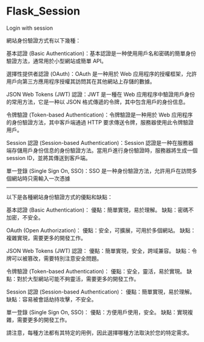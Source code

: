 # Flask_Session
Login with session

網站身份驗證方式有以下幾種：

基本認證 (Basic Authentication)：基本認證是一种使用用戶名和密碼的簡單身份驗證方法，通常用於小型網站或簡單 API。

選擇性提供者認證 (OAuth)：OAuth 是一种用於 Web 应用程序的授權框架，允許用戶向第三方應用程序授權其訪問其在其他網站上存儲的數據。

JSON Web Tokens (JWT) 認證：JWT 是一種在 Web 应用程序中驗證用戶身份的常用方法，它是一种以 JSON 格式傳遞的令牌，其中包含用戶的身份信息。

令牌驗證 (Token-based Authentication)：令牌驗證是一种用於 Web 应用程序的身份驗證方法，其中客戶端通過 HTTP 要求傳送令牌，服務器使用此令牌驗證用戶。

Session 認證 (Session-based Authentication)：Session 認證是一种在服務器端存儲用戶身份信息的身份驗證方法。當用戶進行身份驗證時，服務器將生成一個 session ID，並將其傳送到客戶端。

單一登錄 (Single Sign On, SSO)：SSO 是一种身份驗證方法，允許用戶在訪問多個網站時只需輸入一次憑據

----------------------------------------------------------------------------------------------------------------------------------------------------------------

以下是各種網站身份驗證方式的優點和缺點：

基本認證 (Basic Authentication)：
優點：簡單實現，易於理解。
缺點：密碼不加密，不安全。

OAuth (Open Authorization)：
優點：安全，可擴展，可用於多個網站。
缺點：複雜實現，需要更多的開發工作。

JSON Web Tokens (JWT) 認證：
優點：簡單實現，安全，跨域兼容。
缺點：令牌可以被篡改，需要特別注意安全問題。

令牌驗證 (Token-based Authentication)：
優點：安全，靈活，易於實現。
缺點：對於大型網站可能不夠靈活，需要更多的開發工作。

Session 認證 (Session-based Authentication)：
優點：簡單實現，易於理解。
缺點：容易被會話劫持攻擊，不安全。

單一登錄 (Single Sign On, SSO)：
優點：方便用戶使用，安全。
缺點：實現複雜，需要更多的開發工作。

請注意，每種方法都有其特定的用例，因此選擇哪種方法取決於您的特定需求。